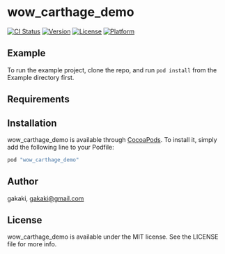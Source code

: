 # wow_carthage_demo

[![CI Status](http://img.shields.io/travis/gakaki/wow_carthage_demo.svg?style=flat)](https://travis-ci.org/gakaki/wow_carthage_demo)
[![Version](https://img.shields.io/cocoapods/v/wow_carthage_demo.svg?style=flat)](http://cocoapods.org/pods/wow_carthage_demo)
[![License](https://img.shields.io/cocoapods/l/wow_carthage_demo.svg?style=flat)](http://cocoapods.org/pods/wow_carthage_demo)
[![Platform](https://img.shields.io/cocoapods/p/wow_carthage_demo.svg?style=flat)](http://cocoapods.org/pods/wow_carthage_demo)

## Example

To run the example project, clone the repo, and run `pod install` from the Example directory first.

## Requirements

## Installation

wow_carthage_demo is available through [CocoaPods](http://cocoapods.org). To install
it, simply add the following line to your Podfile:

```ruby
pod "wow_carthage_demo"
```

## Author

gakaki, gakaki@gmail.com

## License

wow_carthage_demo is available under the MIT license. See the LICENSE file for more info.
